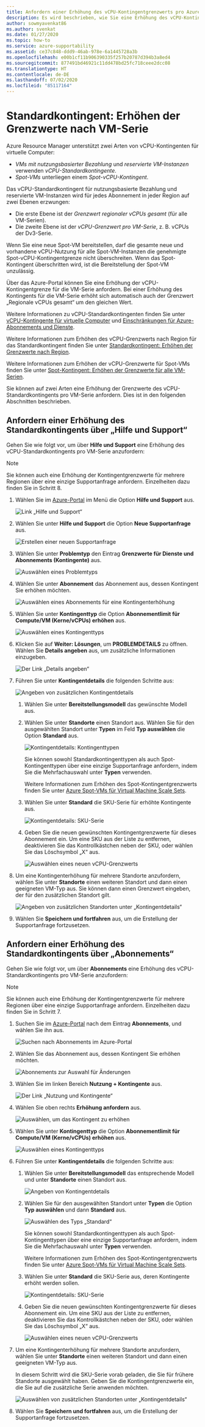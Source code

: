 ```yaml
---
title: Anfordern einer Erhöhung des vCPU-Kontingentgrenzwerts pro Azure-VM-Serie
description: Es wird beschrieben, wie Sie eine Erhöhung des vCPU-Kontingentgrenzwerts für eine VM-Serie im Azure-Portal anfordern, wobei der vCPU-Grenzwert für die gesamte Region um denselben Wert erhöht wird.
author: sowmyavenkat86
ms.author: svenkat
ms.date: 01/27/2020
ms.topic: how-to
ms.service: azure-supportability
ms.assetid: ce37c848-ddd9-46ab-978e-6a1445728a3b
ms.openlocfilehash: e00b1cf11b906390335f257b20787d394b3a8ed4
ms.sourcegitcommit: 877491bd46921c11dd478bd25fc718ceee2dcc08
ms.translationtype: HT
ms.contentlocale: de-DE
ms.lasthandoff: 07/02/2020
ms.locfileid: "85117164"
---
```

# <a name="standard-quota-increase-limits-by-vm-series"></a>Standardkontingent: Erhöhen der Grenzwerte nach VM-Serie

Azure Resource Manager unterstützt zwei Arten von vCPU-Kontingenten für virtuelle Computer:

* *VMs mit nutzungsbasierter Bezahlung* und *reservierte VM-Instanzen* verwenden *vCPU-Standardkontingente*.
* *Spot-VMs* unterliegen einem *Spot-vCPU-Kontingent*.

Das vCPU-Standardkontingent für nutzungsbasierte Bezahlung und reservierte VM-Instanzen wird für jedes Abonnement in jeder Region auf zwei Ebenen erzwungen:

* Die erste Ebene ist der *Grenzwert regionaler vCPUs gesamt* (für alle VM-Serien).
* Die zweite Ebene ist der *vCPU-Grenzwert pro VM-Serie*, z. B. vCPUs der Dv3-Serie.

Wenn Sie eine neue Spot-VM bereitstellen, darf die gesamte neue und vorhandene vCPU-Nutzung für alle Spot-VM-Instanzen die genehmigte Spot-vCPU-Kontingentgrenze nicht überschreiten. Wenn das Spot-Kontingent überschritten wird, ist die Bereitstellung der Spot-VM unzulässig.

Über das Azure-Portal können Sie eine Erhöhung der vCPU-Kontingentgrenze für die VM-Serie anfordern. Bei einer Erhöhung des Kontingents für die VM-Serie erhöht sich automatisch auch der Grenzwert „Regionale vCPUs gesamt“ um den gleichen Wert.

Weitere Informationen zu vCPU-Standardkontingenten finden Sie unter [vCPU-Kontingente für virtuelle Computer](../../virtual-machines/windows/quotas.md) und [Einschränkungen für Azure-Abonnements und Dienste](https://docs.microsoft.com/azure/azure-supportability/classic-deployment-model-quota-increase-requests).

Weitere Informationen zum Erhöhen des vCPU-Grenzwerts nach Region für das Standardkontingent finden Sie unter [Standardkontingent: Erhöhen der Grenzwerte nach Region](regional-quota-requests.md).

Weitere Informationen zum Erhöhen der vCPU-Grenzwerte für Spot-VMs finden Sie unter [Spot-Kontingent: Erhöhen der Grenzwerte für alle VM-Serien](low-priority-quota.md).

Sie können auf zwei Arten eine Erhöhung der Grenzwerte des vCPU-Standardkontingents pro VM-Serie anfordern. Dies ist in den folgenden Abschnitten beschrieben.

## <a name="request-a-standard-quota-increase-from-help--support"></a>Anfordern einer Erhöhung des Standardkontingents über „Hilfe und Support“

Gehen Sie wie folgt vor, um über **Hilfe und Support** eine Erhöhung des vCPU-Standardkontingents pro VM-Serie anzufordern:

> [!NOTE]
> Sie können auch eine Erhöhung der Kontingentgrenzwerte für mehrere Regionen über eine einzige Supportanfrage anfordern. Einzelheiten dazu finden Sie in Schritt 8.

1. Wählen Sie im [Azure-Portal](https://portal.azure.com) im Menü die Option **Hilfe und Support** aus.

   ![Link „Hilfe und Support“](./media/resource-manager-core-quotas-request/help-plus-support.png)

1. Wählen Sie unter **Hilfe und Support** die Option **Neue Supportanfrage** aus.

    ![Erstellen einer neuen Supportanfrage](./media/resource-manager-core-quotas-request/new-support-request.png)

1. Wählen Sie unter **Problemtyp** den Eintrag **Grenzwerte für Dienste und Abonnements (Kontingente)** aus.

   ![Auswählen eines Problemtyps](./media/resource-manager-core-quotas-request/select-quota-issue-type.png)

1. Wählen Sie unter **Abonnement** das Abonnement aus, dessen Kontingent Sie erhöhen möchten.

   ![Auswählen eines Abonnements für eine Kontingenterhöhung](./media/resource-manager-core-quotas-request/select-subscription-support-request.png)

1. Wählen Sie unter **Kontingenttyp** die Option **Abonnementlimit für Compute/VM (Kerne/vCPUs) erhöhen** aus.

   ![Auswählen eines Kontingenttyps](./media/resource-manager-core-quotas-request/select-quota-type.png)

1. Klicken Sie auf **Weiter: Lösungen**, um **PROBLEMDETAILS** zu öffnen. Wählen Sie **Details angeben** aus, um zusätzliche Informationen einzugeben.

   ![Der Link „Details angeben“](./media/resource-manager-core-quotas-request/provide-details-link.png)

1. Führen Sie unter **Kontingentdetails** die folgenden Schritte aus:

   ![Angeben von zusätzlichen Kontingentdetails](./media/resource-manager-core-quotas-request/quota-details-deployment-rm-locations.png)

   1. Wählen Sie unter **Bereitstellungsmodell** das gewünschte Modell aus.

   1. Wählen Sie unter **Standorte** einen Standort aus. Wählen Sie für den ausgewählten Standort unter **Typen** im Feld **Typ auswählen** die Option **Standard** aus.

      ![Kontingentdetails: Kontingenttypen](./media/resource-manager-core-quotas-request/quota-details-select-standard-type.png)

      Sie können sowohl Standardkontingenttypen als auch Spot-Kontingenttypen über eine einzige Supportanfrage anfordern, indem Sie die Mehrfachauswahl unter **Typen** verwenden.

      Weitere Informationen zum Erhöhen des Spot-Kontingentgrenzwerts finden Sie unter [Azure Spot-VMs für Virtual Machine Scale Sets](../../virtual-machine-scale-sets/use-spot.md).

   1. Wählen Sie unter **Standard** die SKU-Serie für erhöhte Kontingente aus.

      ![Kontingentdetails: SKU-Serie](./media/resource-manager-core-quotas-request/quota-details-standard-select-series.png)

   1. Geben Sie die neuen gewünschten Kontingentgrenzwerte für dieses Abonnement ein. Um eine SKU aus der Liste zu entfernen, deaktivieren Sie das Kontrollkästchen neben der SKU, oder wählen Sie das Löschsymbol „X“ aus.

      ![Auswählen eines neuen vCPU-Grenzwerts](./media/resource-manager-core-quotas-request/quota-details-standard-set-vcpu-limit.png)

1. Um eine Kontingenterhöhung für mehrere Standorte anzufordern, wählen Sie unter **Standorte** einen weiteren Standort und dann einen geeigneten VM-Typ aus. Sie können dann einen Grenzwert eingeben, der für den zusätzlichen Standort gilt.

   ![Angeben von zusätzlichen Standorten unter „Kontingentdetails“](./media/resource-manager-core-quotas-request/quota-details-multiple-locations.png)

1. Wählen Sie **Speichern und fortfahren** aus, um die Erstellung der Supportanfrage fortzusetzen.

## <a name="request-a-standard-quota-increase-from-subscriptions"></a>Anfordern einer Erhöhung des Standardkontingents über „Abonnements“

Gehen Sie wie folgt vor, um über **Abonnements** eine Erhöhung des vCPU-Standardkontingents pro VM-Serie anzufordern:

> [!NOTE]
> Sie können auch eine Erhöhung der Kontingentgrenzwerte für mehrere Regionen über eine einzige Supportanfrage anfordern. Einzelheiten dazu finden Sie in Schritt 7.

1. Suchen Sie im [Azure-Portal](https://portal.azure.com) nach dem Eintrag **Abonnements**, und wählen Sie ihn aus.

   ![Suchen nach Abonnements im Azure-Portal](./media/resource-manager-core-quotas-request/search-for-subscriptions.png)

1. Wählen Sie das Abonnement aus, dessen Kontingent Sie erhöhen möchten.

   ![Abonnements zur Auswahl für Änderungen](./media/resource-manager-core-quotas-request/select-subscription-change-quota.png)

1. Wählen Sie im linken Bereich **Nutzung + Kontingente** aus.

   ![Der Link „Nutzung und Kontingente“](./media/resource-manager-core-quotas-request/select-usage-plus-quotas.png)

1. Wählen Sie oben rechts **Erhöhung anfordern** aus.

   ![Auswählen, um das Kontingent zu erhöhen](./media/resource-manager-core-quotas-request/request-increase-from-subscription.png)

1. Wählen Sie unter **Kontingenttyp** die Option **Abonnementlimit für Compute/VM (Kerne/vCPUs) erhöhen** aus.

   ![Auswählen eines Kontingenttyps](./media/resource-manager-core-quotas-request/select-quota-type.png)

1. Führen Sie unter **Kontingentdetails** die folgenden Schritte aus:

   1. Wählen Sie unter **Bereitstellungsmodell** das entsprechende Modell und unter **Standorte** einen Standort aus.

      ![Angeben von Kontingentdetails](./media/resource-manager-core-quotas-request/quota-details-deployment-rm-locations.png)

   1. Wählen Sie für den ausgewählten Standort unter **Typen** die Option **Typ auswählen** und dann **Standard** aus.

      ![Auswählen des Typs „Standard“](./media/resource-manager-core-quotas-request/quota-details-select-standard-type.png)

      Sie können sowohl Standardkontingenttypen als auch Spot-Kontingenttypen über eine einzige Supportanfrage anfordern, indem Sie die Mehrfachauswahl unter **Typen** verwenden.

      Weitere Informationen zum Erhöhen des Spot-Kontingentgrenzwerts finden Sie unter [Azure Spot-VMs für Virtual Machine Scale Sets](../../virtual-machine-scale-sets/use-spot.md).

   1. Wählen Sie unter **Standard** die SKU-Serie aus, deren Kontingente erhöht werden sollen.

      ![Kontingentdetails: SKU-Serie](./media/resource-manager-core-quotas-request/quota-details-standard-select-series.png)

   1. Geben Sie die neuen gewünschten Kontingentgrenzwerte für dieses Abonnement ein. Um eine SKU aus der Liste zu entfernen, deaktivieren Sie das Kontrollkästchen neben der SKU, oder wählen Sie das Löschsymbol „X“ aus.

      ![Auswählen eines neuen vCPU-Grenzwerts](./media/resource-manager-core-quotas-request/quota-details-standard-set-vcpu-limit.png)

1. Um eine Kontingenterhöhung für mehrere Standorte anzufordern, wählen Sie unter **Standorte** einen weiteren Standort und dann einen geeigneten VM-Typ aus.

   In diesem Schritt wird die SKU-Serie vorab geladen, die Sie für frühere Standorte ausgewählt haben. Geben Sie die Kontingentgrenzwerte ein, die Sie auf die zusätzliche Serie anwenden möchten.

   ![Auswählen von zusätzlichen Standorten unter „Kontingentdetails“](./media/resource-manager-core-quotas-request/quota-details-multiple-locations.png)

1. Wählen Sie **Speichern und fortfahren** aus, um die Erstellung der Supportanfrage fortzusetzen.
